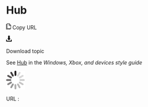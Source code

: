 # Hub

![Copy URL](media/hub/Copy.png)
Copy URL

![Download](media/hub/Download.png)

Download topic

See [Hub](https://worldready.cloudapp.net/Styleguide/Read?id=2547&topicid=16416) in the *Windows, Xbox, and devices style guide*

![In progress](media/hub/activity-large.gif)

URL :

